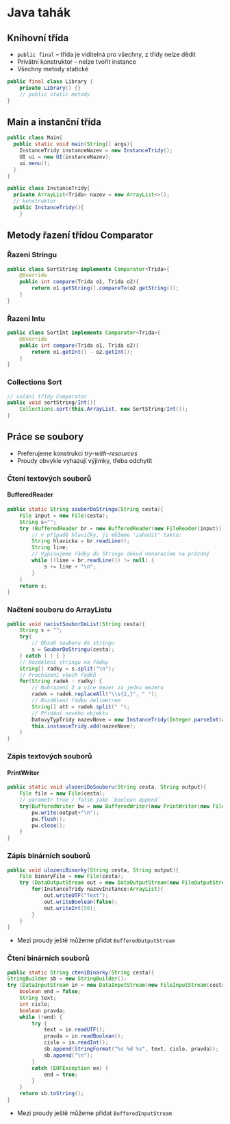 # Java tahák

## Knihovní třída

* `public final` – třída je viditelná pro všechny, z třídy nelze dědit
* Privátní konstruktor – nelze tvořit instance
* Všechny metody statické

```java
public final class Library {
    private Library() {}
    // public static metody
}
```

## Main a instanční třída

```java
public class Main{
  public static void main(String[] args){
    InstanceTridy instanceNazev = new InstanceTridy();
    UI ui = new UI(instanceNazev);
    ui.menu();
  }
}
```

```java
public class InstanceTridy{
  private ArrayList<Trida> nazev = new ArrayList<>();
  // konstruktor
  public InstanceTridy(){
    }
```

## Metody řazení třídou Comparator
### Řazení Stringu
```java
public class SortString implements Comparator<Trida>{
    @Override
    public int compare(Trida o1, Trida o2){
        return o1.getString().compareTo(o2.getString());
    }
}
```
### Řazení Intu
```java
public class SortInt implements Comparator<Trida>{
    @Override
    public int compare(Trida o1, Trida o2){
        return o1.getInt() - o2.getInt();
    }
}
```
### Collections Sort
```java
// volání třídy Comparator
public void sortString/Int(){
    Collections.sort(this.ArrayList, new SortString/Int());
}
```

## Práce se soubory

* Preferujeme konstrukci _try-with-resources_
* Proudy obvykle vyhazují výjimky, třeba odchytit

### Čtení textových souborů

#### BufferedReader

```java
public static String souborDoStringu(String cesta){
    File input = new File(cesta);
    String s="";
    try (BufferedReader br = new BufferedReader(new FileReader(input))) {
        // v případě hlavičky, ji můžeme "zahodit" takto:
        String hlavicka = br.readLine();
        String line;
        // Vypisujeme řádky do Stringu dokud nenarazíme na prázdný
        while ((line = br.readLine()) != null) {
            s += line + "\n";
        }
    }
    return s;
}
```

### Načtení souboru do ArrayListu

```java
public void nacistSouborDoList(String cesta){
    String s = "";
    try{
        // Obsah souboru do stringu
        s = SouborDoStringu(cesta);
    } catch ( ) { }
    // Rozdělení stringu na řádky
    String[] radky = s.split("\n");
    // Procházení všech řádků
    for(String radek : radky) {
        // Nahrazení 2 a více mezer za jednu mezeru
        radek = radek.replaceAll("\\s{2,}", " ");
        // Rozdělení řádku delimetrem
        String[] att = radek.split(" ");
        // Přidání nového objektu
        DatovyTypTridy nazevNove = new InstanceTridy(Integer.parseInt(att[0]), att[1]);
        this.instanceTridy.add(nazevNove);
    }
}
```

### Zápis textových souborů

#### PrintWriter

```java
public static void ulozeniDoSouboru(String cesta, String output){
    File file = new File(cesta);
    // parametr true / false jako `boolean append`
    try(BufferedWriter bw = new BufferedWriter(new PrintWriter(new FileWriter(file, true/false))){
        pw.write(output+"\n");
        pw.flush();
        pw.close();
    }
}
```

### Zápis binárních souborů

```java
public void ulozeniBinarky(String cesta, String output){
    File binaryFile = new File(cesta);
    try (DataOutputStream out = new DataOutputStream(new FileOutputStream(binaryFile, true/false))) {
        for(InstanceTridy nazevInstance:ArrayList){
            out.writeUTF("Text");
            out.writeBoolean(false);
            out.writeInt(50);
        }
    }    
}
```

* Mezi proudy ještě můžeme přidat `BufferedOutputStream`

### Čtení binárních souborů

```java
public static String cteniBinarky(String cesta){
StringBuilder sb = new StringBuilder();
try (DataInputStream in = new DataInputStream(new FileInputStream(cesta))) {
    boolean end = false;
    String text;
    int cislo;
    boolean pravda;
    while (!end) {
        try {
            text = in.readUTF();
            pravda = in.readBoolean();
            cislo = in.readInt();
            sb.append(StringFormat("%s %d %s", text, cislo, pravda));
            sb.append("\n");
        }
        catch (EOFException ex) {
            end = true;
        }
    }
    return sb.toString();
}
```

* Mezi proudy ještě můžeme přidat `BufferedInputStream`
